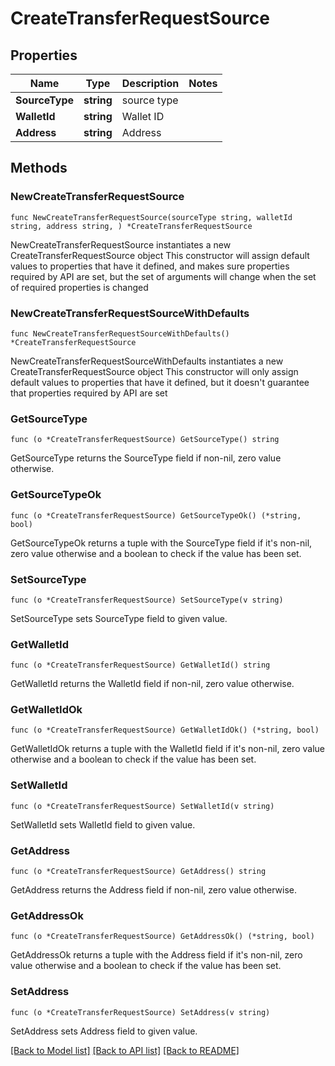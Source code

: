 # CreateTransferRequestSource

## Properties

Name | Type | Description | Notes
------------ | ------------- | ------------- | -------------
**SourceType** | **string** | source type | 
**WalletId** | **string** | Wallet ID | 
**Address** | **string** | Address | 

## Methods

### NewCreateTransferRequestSource

`func NewCreateTransferRequestSource(sourceType string, walletId string, address string, ) *CreateTransferRequestSource`

NewCreateTransferRequestSource instantiates a new CreateTransferRequestSource object
This constructor will assign default values to properties that have it defined,
and makes sure properties required by API are set, but the set of arguments
will change when the set of required properties is changed

### NewCreateTransferRequestSourceWithDefaults

`func NewCreateTransferRequestSourceWithDefaults() *CreateTransferRequestSource`

NewCreateTransferRequestSourceWithDefaults instantiates a new CreateTransferRequestSource object
This constructor will only assign default values to properties that have it defined,
but it doesn't guarantee that properties required by API are set

### GetSourceType

`func (o *CreateTransferRequestSource) GetSourceType() string`

GetSourceType returns the SourceType field if non-nil, zero value otherwise.

### GetSourceTypeOk

`func (o *CreateTransferRequestSource) GetSourceTypeOk() (*string, bool)`

GetSourceTypeOk returns a tuple with the SourceType field if it's non-nil, zero value otherwise
and a boolean to check if the value has been set.

### SetSourceType

`func (o *CreateTransferRequestSource) SetSourceType(v string)`

SetSourceType sets SourceType field to given value.


### GetWalletId

`func (o *CreateTransferRequestSource) GetWalletId() string`

GetWalletId returns the WalletId field if non-nil, zero value otherwise.

### GetWalletIdOk

`func (o *CreateTransferRequestSource) GetWalletIdOk() (*string, bool)`

GetWalletIdOk returns a tuple with the WalletId field if it's non-nil, zero value otherwise
and a boolean to check if the value has been set.

### SetWalletId

`func (o *CreateTransferRequestSource) SetWalletId(v string)`

SetWalletId sets WalletId field to given value.


### GetAddress

`func (o *CreateTransferRequestSource) GetAddress() string`

GetAddress returns the Address field if non-nil, zero value otherwise.

### GetAddressOk

`func (o *CreateTransferRequestSource) GetAddressOk() (*string, bool)`

GetAddressOk returns a tuple with the Address field if it's non-nil, zero value otherwise
and a boolean to check if the value has been set.

### SetAddress

`func (o *CreateTransferRequestSource) SetAddress(v string)`

SetAddress sets Address field to given value.



[[Back to Model list]](../README.md#documentation-for-models) [[Back to API list]](../README.md#documentation-for-api-endpoints) [[Back to README]](../README.md)


